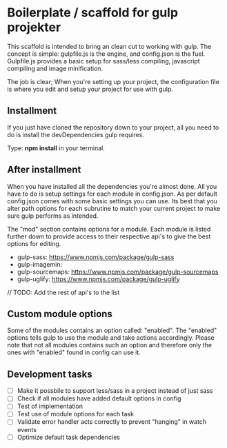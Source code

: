# Boilerplate / scaffold for gulp projekter
This scaffold is intended to bring an clean cut to working with gulp. The concept is simple: gulpfile.js is the engine, and config.json is the fuel. Gulpfile.js provides a basic setup for sass/less compiling, javascript compiling and image minification.

The job is clear; When you're setting up your project, the configuration file is where you edit and setup your project for use with gulp.

## Installment
If you just have cloned the repository down to your project, all you need to do is install the devDependencies gulp requires.

Type: **npm install** in your terminal.

## After installment
When you have installed all the dependencies you're almost done. All you have to do is setup settings for each module in config.json.
As per default config.json comes with some basic settings you can use. Its best that you alter path options for each subrutine to match your current project to make sure gulp performs as intended.

The "mod" section contains options for a module. Each module is listed further down to provide access to their respective api's to give the best options for editing. 

* gulp-sass: https://www.npmjs.com/package/gulp-sass
* gulp-imagemin: 
* gulp-sourcemaps: https://www.npmjs.com/package/gulp-sourcemaps
* gulp-uglify: https://www.npmjs.com/package/gulp-uglify

// TODO: Add the rest of api's to the list

## Custom module options
Some of the modules contains an option called: "enabled". The "enabled" options tells gulp to use the module and take actions accordingly. Please note that not all modules contains such an option and therefore only the ones with "enabled" found in config can use it.

## Development tasks
- [ ] Make it possbile to support less/sass in a project instead of just sass
- [ ] Check if all modules have added default options in config
- [ ] Test of implementation
- [ ] Test use of module options for each task
- [ ] Validate error handler acts correctly to prevent "hanging" in watch events
- [ ] Optimize default task dependencies
